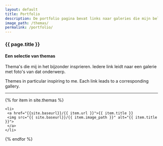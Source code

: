 ```yaml
---
layout: default
title: Portfolio
description: De portfolio pagina bevat links naar galeries die mijn belangrijkste thema's bevattten. The portfolio page contains links to the main galleries.
image_path: /themas/
permalink: /portfolio/
---
```


<h3 class="portfolio-header">{{ page.title }}</h3> 

<section class="portfolio-container">
   
  <h4>Een selectie van themas</h4>

   <p>Thema&apos;s die mij in het bijzonder insprieren. Iedere link leidt naar een galerie met foto's van dat onderwerp.</p>
   <p>
     Themes in particular inspiring to me. Each link leads to a corresponding gallery. 
   </p>
   
   <hr>
   {% for item in site.themas %}
   
    <li>
     <a href="{{site.baseurl}}/{{ item.url }}">{{ item.title }}
     <img src="{{ site.baseurl}}/{{ item.image_path }}" alt="{{ item.title }}">
     </a>
    </li>
   
   {% endfor %}
 
</section>





